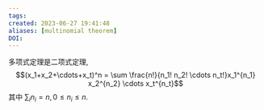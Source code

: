 ```yaml
---
tags: 
created: 2023-06-27 19:41:48
aliases: [multinomial theorem]
DOI: 
---
```

多项式定理是二项式定理, 
$$(x_1+x_2+\cdots+x_t)^n = \sum \frac{n!}{n_1! n_2! \cdots n_t!}x_1^{n_1} x_2^{n_2} \cdots x_t^{n_t}$$
其中 $\sum_i n_i = n, 0 \leq n_i \leq n$.